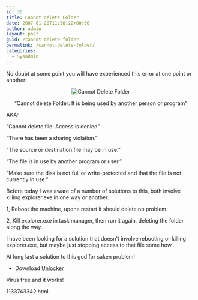 ```yaml
---
id: 36
title: Cannot delete Folder
date: 2007-01-20T11:38:22+00:00
author: admin
layout: post
guid: /cannot-delete-folder
permalink: /cannot-delete-folder/
categories:
  - Sysadmin
---
```

<p class="lead">
  No doubt at some point you will have experienced this error at one point or another:
</p>

<p style="text-align: center">
  <img id="image35" src="http://wade.be/upload/cannot-delete-folder.jpg" alt="Cannot Delete Folder" />
</p>

<p align="center">
  &#8220;Cannot delete Folder: It is being used by another person or program&#8221;
</p>

AKA:
  
&#8220;Cannot delete file: Access is denied&#8221;
  
&#8220;There has been a sharing violation.&#8221;
  
&#8220;The source or destination file may be in use.&#8221;
  
&#8220;The file is in use by another program or user.&#8221;
  
&#8220;Make sure the disk is not full or write-protected and that the file is not currently in use.&#8221;

<!--more-->Before today I was aware of a number of solutions to this, both involve killing explorer.exe in one way or another.


  
1, Reboot the machine, upone restart it should delete no problem.
  
2, Kill explorer.exe in task manager, then run it again, deleting the folder along the way.

I have been looking for a solution that doesn't involve rebooting or killing explorer.exe, but maybe just stopping access to that file some how&#8230;

At long last a solution to this god for saken problem!

  * Download [Unlocker](http://www.emptyloop.com/unlocker/)

Virus free and it works!

<span style="text-decoration: line-through;">1133743342.html</span>